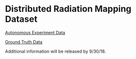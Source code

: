 # Distributed Radiation Mapping Dataset

[Autonomous Experiment Data](https://drive.google.com/drive/folders/13X-jI5V2ogBcyzvF-z6oypGja7fG2DNt?usp=sharing "Autonomous Distributed Radiation Mapping Experiment Data")

[Ground Truth Data](https://drive.google.com/drive/folders/1yF1L8DOs0-Y43IQRkJY5tGvG-M9QcGRM?usp=sharing "Ground Truth Data")

Additional information will be released by 9/30/18.
